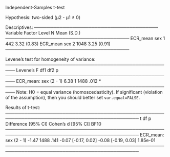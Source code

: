 
Independent-Samples t-test

Hypothesis: two-sided (μ2 - μ1 ≠ 0)

Descriptives:
───────────────────────────────────────
 Variable Factor Level    N Mean (S.D.)
───────────────────────────────────────
 ECR_mean    sex     1  442 3.32 (0.83)
 ECR_mean    sex     2 1048 3.25 (0.91)
───────────────────────────────────────

Levene’s test for homogeneity of variance:
─────────────────────────────────────────────────────
                       Levene’s F df1  df2     p    
─────────────────────────────────────────────────────
ECR_mean: sex (2 - 1)         6.38   1 1488  .012 *  
─────────────────────────────────────────────────────
Note: H0 = equal variance (homoscedasticity).
If significant (violation of the assumption),
then you should better set `var.equal=FALSE`.

Results of t-test:
────────────────────────────────────────────────────────────────────────────────────────────
                           t   df     p     Difference [95% CI] Cohen’s d [95% CI]     BF10
────────────────────────────────────────────────────────────────────────────────────────────
ECR_mean: sex (2 - 1)  -1.47 1488  .141     -0.07 [-0.17, 0.02] -0.08 [-0.19, 0.03] 1.85e-01
────────────────────────────────────────────────────────────────────────────────────────────

